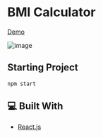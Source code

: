 # BMI Calculator

[Demo](https://bmi-calculator-react.surge.sh/)

![image](https://user-images.githubusercontent.com/96390357/176843076-5d131706-d3bc-44ca-a959-ef00dda85865.png)

## Starting Project

```
npm start
```

## 💻 Built With
- [React.js](https://reactjs.org/)
